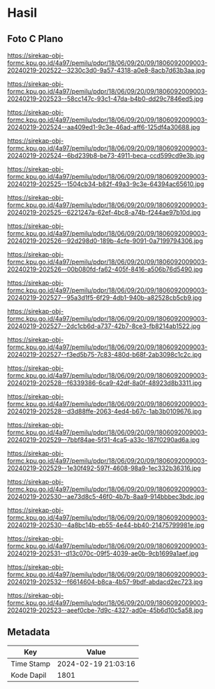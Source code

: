 # Hasil

## Foto C Plano

https://sirekap-obj-formc.kpu.go.id/4a97/pemilu/pdpr/18/06/09/20/09/1806092009003-20240219-202522--3230c3d0-9a57-4318-a0e8-8acb7d63b3aa.jpg

https://sirekap-obj-formc.kpu.go.id/4a97/pemilu/pdpr/18/06/09/20/09/1806092009003-20240219-202523--58cc147c-93c1-47da-b4b0-dd29c7846ed5.jpg

https://sirekap-obj-formc.kpu.go.id/4a97/pemilu/pdpr/18/06/09/20/09/1806092009003-20240219-202524--aa409ed1-9c3e-46ad-aff6-125df4a30688.jpg

https://sirekap-obj-formc.kpu.go.id/4a97/pemilu/pdpr/18/06/09/20/09/1806092009003-20240219-202524--6bd239b8-be73-4911-beca-ccd599cd9e3b.jpg

https://sirekap-obj-formc.kpu.go.id/4a97/pemilu/pdpr/18/06/09/20/09/1806092009003-20240219-202525--1504cb34-b82f-49a3-9c3e-64394ac65610.jpg

https://sirekap-obj-formc.kpu.go.id/4a97/pemilu/pdpr/18/06/09/20/09/1806092009003-20240219-202525--6221247a-62ef-4bc8-a74b-f244ae97b10d.jpg

https://sirekap-obj-formc.kpu.go.id/4a97/pemilu/pdpr/18/06/09/20/09/1806092009003-20240219-202526--92d298d0-189b-4cfe-9091-0a7199794306.jpg

https://sirekap-obj-formc.kpu.go.id/4a97/pemilu/pdpr/18/06/09/20/09/1806092009003-20240219-202526--00b080fd-fa62-405f-8416-a506b76d5490.jpg

https://sirekap-obj-formc.kpu.go.id/4a97/pemilu/pdpr/18/06/09/20/09/1806092009003-20240219-202527--95a3d1f5-6f29-4db1-940b-a82528cb5cb9.jpg

https://sirekap-obj-formc.kpu.go.id/4a97/pemilu/pdpr/18/06/09/20/09/1806092009003-20240219-202527--2dc1cb6d-a737-42b7-8ce3-fb8214ab1522.jpg

https://sirekap-obj-formc.kpu.go.id/4a97/pemilu/pdpr/18/06/09/20/09/1806092009003-20240219-202527--f3ed5b75-7c83-480d-b68f-2ab3098c1c2c.jpg

https://sirekap-obj-formc.kpu.go.id/4a97/pemilu/pdpr/18/06/09/20/09/1806092009003-20240219-202528--f6339386-6ca9-42df-8a0f-48923d8b3311.jpg

https://sirekap-obj-formc.kpu.go.id/4a97/pemilu/pdpr/18/06/09/20/09/1806092009003-20240219-202528--d3d88ffe-2063-4ed4-b67c-1ab3b0109676.jpg

https://sirekap-obj-formc.kpu.go.id/4a97/pemilu/pdpr/18/06/09/20/09/1806092009003-20240219-202529--7bbf84ae-5f31-4ca5-a33c-187f0290ad6a.jpg

https://sirekap-obj-formc.kpu.go.id/4a97/pemilu/pdpr/18/06/09/20/09/1806092009003-20240219-202529--1e30f492-597f-4608-98a9-1ec332b36316.jpg

https://sirekap-obj-formc.kpu.go.id/4a97/pemilu/pdpr/18/06/09/20/09/1806092009003-20240219-202530--ae73d8c5-46f0-4b7b-8aa9-914bbbec3bdc.jpg

https://sirekap-obj-formc.kpu.go.id/4a97/pemilu/pdpr/18/06/09/20/09/1806092009003-20240219-202530--4a8bc14b-eb55-4e44-bb40-21475799981e.jpg

https://sirekap-obj-formc.kpu.go.id/4a97/pemilu/pdpr/18/06/09/20/09/1806092009003-20240219-202531--d13c070c-09f5-4039-ae0b-9cb1699a1aef.jpg

https://sirekap-obj-formc.kpu.go.id/4a97/pemilu/pdpr/18/06/09/20/09/1806092009003-20240219-202532--f6614604-b8ca-4b57-9bdf-abdacd2ec723.jpg

https://sirekap-obj-formc.kpu.go.id/4a97/pemilu/pdpr/18/06/09/20/09/1806092009003-20240219-202523--aeef0cbe-7d9c-4327-ad0e-45b6d10c5a58.jpg


## Metadata

| Key        | Value               |
| ---------- | ------------------- |
| Time Stamp | 2024-02-19 21:03:16 |
| Kode Dapil | 1801                |




